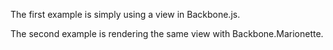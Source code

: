 The first example is simply using a view in Backbone.js.

The second example is rendering the same view with Backbone.Marionette.
